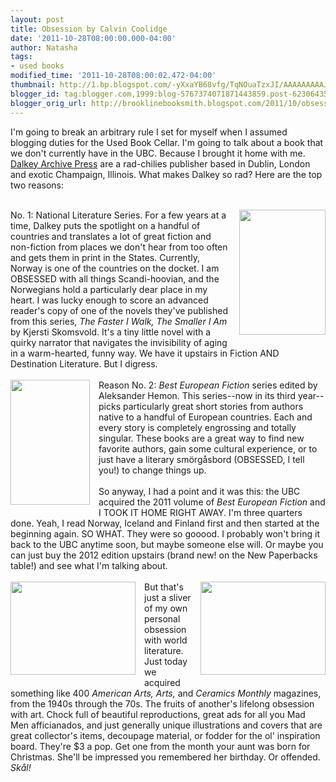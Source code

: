 ```yaml
---
layout: post
title: Obsession by Calvin Coolidge
date: '2011-10-28T08:00:00.000-04:00'
author: Natasha
tags:
- used books
modified_time: '2011-10-28T08:00:02.472-04:00'
thumbnail: http://1.bp.blogspot.com/-yXxaYB68vfg/TqNOuaTzxJI/AAAAAAAAAJs/vo44hi75H9c/s72-c/faster.gif
blogger_id: tag:blogger.com,1999:blog-5767374071871443859.post-6230643538340067027
blogger_orig_url: http://brooklinebooksmith.blogspot.com/2011/10/obsession-by-calvin-coolidge.html
---
```


I'm going to break an arbitrary rule I set for myself when I assumed blogging duties for the Used Book Cellar. I'm going to talk about a book that we don't currently have in the UBC. Because I brought it home with me. <a href="http://www.dalkeyarchive.com/">Dalkey Archive Press</a>&nbsp;are a rad-chilies publisher based in Dublin, London and exotic Champaign, Illinois. What makes Dalkey so rad? Here are the top two reasons:<br /><br /><div class="separator" style="clear: both; text-align: center;"><a href="http://1.bp.blogspot.com/-yXxaYB68vfg/TqNOuaTzxJI/AAAAAAAAAJs/vo44hi75H9c/s1600/faster.gif" imageanchor="1" style="clear: right; cssfloat: right; float: right; margin-bottom: 1em; margin-left: 1em;"><img border="0" height="200" rda="true" src="http://1.bp.blogspot.com/-yXxaYB68vfg/TqNOuaTzxJI/AAAAAAAAAJs/vo44hi75H9c/s200/faster.gif" width="138" /></a></div>No. 1: National Literature Series. For a few years at a time, Dalkey puts the spotlight on a handful of countries and translates a lot of great fiction and non-fiction&nbsp;from places we don't hear from too often and gets them in print in the States. Currently, Norway is one of the countries on&nbsp;the docket. I am OBSESSED with all things Scandi-hoovian, and the Norwegians hold a particularly dear place in my heart. I was lucky enough to score an advanced reader's copy of one of the novels they've published from this series, <em>The Faster I Walk, The Smaller I Am </em>by Kjersti Skomsvold. It's a tiny little novel with a quirky narrator that navigates the invisibility of aging in a warm-hearted, funny way. We have it upstairs in Fiction AND Destination Literature. But I digress.<br /><br /><div style="border-bottom: medium none; border-left: medium none; border-right: medium none; border-top: medium none;"><a href="http://4.bp.blogspot.com/-fbNijp10DM4/TqNO1HiwYnI/AAAAAAAAAJ0/8vWmujsq5-c/s1600/euro2012.gif" imageanchor="1" style="clear: left; cssfloat: left; float: left; margin-bottom: 1em; margin-right: 1em;"><img border="0" height="200" rda="true" src="http://4.bp.blogspot.com/-fbNijp10DM4/TqNO1HiwYnI/AAAAAAAAAJ0/8vWmujsq5-c/s200/euro2012.gif" width="127" /></a>Reason No. 2: <em>Best European Fiction</em> series edited by Aleksander Hemon. This series--now in its third year--picks particularly great short stories from authors native to a handful of European countries. Each and every story is&nbsp;completely engrossing and totally singular.&nbsp;These books are a great way to find new favorite authors, gain some cultural experience, or to just have a literary&nbsp;smörgåsbord (OBSESSED, I tell you!) to change things up.</div><div style="border-bottom: medium none; border-left: medium none; border-right: medium none; border-top: medium none;"><br /></div>So anyway, I had a point and it was this: the UBC acquired the 2011 volume of <em>Best European Fiction</em> and I TOOK IT HOME RIGHT AWAY. I'm three quarters done. Yeah, I read Norway, Iceland and Finland first and then started at the beginning again. SO WHAT. They were so gooood. I probably won't bring it back to the UBC anytime soon, but maybe someone else will. Or maybe you can just buy the 2012 edition upstairs (brand new! on the&nbsp;New Paperbacks table!) and see what I'm talking about.<br /><div style="border-bottom: medium none; border-left: medium none; border-right: medium none; border-top: medium none;"><br /></div><div style="border-bottom: medium none; border-left: medium none; border-right: medium none; border-top: medium none;"><a href="http://1.bp.blogspot.com/-qwz2hIkY0Eg/TqNPcu_TMFI/AAAAAAAAAJ8/2ZT9PRlY7WM/s1600/americanartist.jpg" imageanchor="1" style="clear: left; cssfloat: left; float: left; margin-bottom: 1em; margin-right: 1em;"><img border="0" height="149" rda="true" src="http://1.bp.blogspot.com/-qwz2hIkY0Eg/TqNPcu_TMFI/AAAAAAAAAJ8/2ZT9PRlY7WM/s200/americanartist.jpg" width="200" /></a><a href="http://4.bp.blogspot.com/-OOW95dlA6so/TqNPeOlefJI/AAAAAAAAAKE/JYuRqoRXkr4/s1600/americanartist2.jpg" imageanchor="1" style="clear: right; cssfloat: right; float: right; margin-bottom: 1em; margin-left: 1em;"><img border="0" height="149" rda="true" src="http://4.bp.blogspot.com/-OOW95dlA6so/TqNPeOlefJI/AAAAAAAAAKE/JYuRqoRXkr4/s200/americanartist2.jpg" width="200" /></a>But that's just a sliver of my own personal obsession with world literature. Just today we acquired something like 400 <em>American Arts, Arts,&nbsp;</em>and<em> Ceramics Monthly</em>&nbsp;magazines, from the 1940s through the 70s. The fruits of another's lifelong obsession with art. Chock full of beautiful reproductions, great ads for all you Mad Men afficianados, and just generally unique illustrations and covers that are great collector's items, decoupage material, or fodder for the ol' inspiration board. They're $3 a pop. Get one from the month your aunt was born for Christmas. She'll be impressed you remembered her birthday. Or offended. <em>Skål!</em></div>